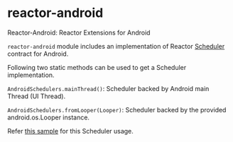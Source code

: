 # reactor-android
Reactor-Android: Reactor Extensions for Android

`reactor-android` module includes an implementation of Reactor [Scheduler](https://projectreactor.io/docs/core/release/api/reactor/core/scheduler/Scheduler.html) contract for Android. 

Following two static methods can be used to get a Scheduler implementation.

`AndroidSchedulers.mainThread()`: Scheduler backed by Android main Thread (UI Thread). 

`AndroidSchedulers.fromLooper(Looper)`: Scheduler backed by the provided android.os.Looper instance.

Refer [this sample](https://github.com/anuchandy/reactor-android-sample) for this Scheduler usage.